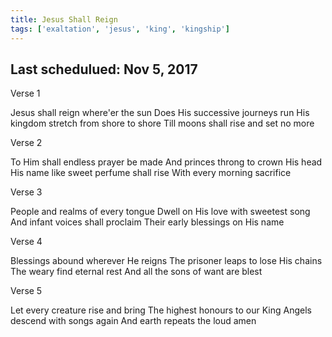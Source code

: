 ```yaml
---
title: Jesus Shall Reign
tags: ['exaltation', 'jesus', 'king', 'kingship']
---
```


## Last schedulued: Nov 5, 2017          

Verse 1

Jesus shall reign where'er the sun
Does His successive journeys run
His kingdom stretch from shore to shore
Till moons shall rise and set no more

Verse 2

To Him shall endless prayer be made
And princes throng to crown His head
His name like sweet perfume shall rise
With every morning sacrifice

Verse 3

People and realms of every tongue
Dwell on His love with sweetest song
And infant voices shall proclaim
Their early blessings on His name

Verse 4

Blessings abound wherever He reigns
The prisoner leaps to lose His chains
The weary find eternal rest
And all the sons of want are blest

Verse 5

Let every creature rise and bring
The highest honours to our King
Angels descend with songs again
And earth repeats the loud amen

